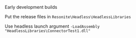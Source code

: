 Early development builds

Put the release files in `Resonite\Headless\HeadlessLibraries`

Use headless launch argument `-LoadAssembly "HeadlessLibraries\ConnectorTest1.dll"`
